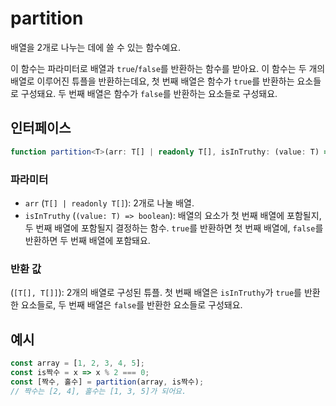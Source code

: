 # partition

배열을 2개로 나누는 데에 쓸 수 있는 함수예요.

이 함수는 파라미터로 배열과 `true`/`false`를 반환하는 함수를 받아요.
이 함수는 두 개의 배열로 이루어진 튜플을 반환하는데요, 첫 번째 배열은 함수가 `true`를 반환하는 요소들로 구성돼요.
두 번째 배열은 함수가 `false`를 반환하는 요소들로 구성돼요.

## 인터페이스

```typescript
function partition<T>(arr: T[] | readonly T[], isInTruthy: (value: T) => boolean): [truthy: T[], falsy: T[]];
```

### 파라미터

- `arr` (`T[] | readonly T[]`): 2개로 나눌 배열.
- `isInTruthy` (`(value: T) => boolean`): 배열의 요소가 첫 번째 배열에 포함될지, 두 번째 배열에 포함될지 결정하는 함수. `true`를 반환하면 첫 번째 배열에, `false`를 반환하면 두 번째 배열에 포함돼요.

### 반환 값

(`[T[], T[]]`): 2개의 배열로 구성된 튜플. 첫 번째 배열은 `isInTruthy`가 `true`를 반환한 요소들로, 두 번째 배열은 `false`를 반환한 요소들로 구성돼요.

## 예시

```typescript
const array = [1, 2, 3, 4, 5];
const is짝수 = x => x % 2 === 0;
const [짝수, 홀수] = partition(array, is짝수);
// 짝수는 [2, 4], 홀수는 [1, 3, 5]가 되어요.
```

